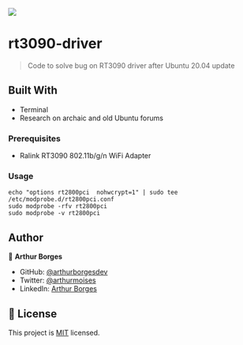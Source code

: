 ![](https://img.shields.io/badge/Tutorials%20And%20Experiments-blue)

# rt3090-driver

> Code to solve bug on RT3090 driver after Ubuntu 20.04 update

## Built With

- Terminal
- Research on archaic and old Ubuntu forums

### Prerequisites

- Ralink RT3090 802.11b/g/n WiFi Adapter

### Usage

```
echo "options rt2800pci  nohwcrypt=1" | sudo tee /etc/modprobe.d/rt2800pci.conf
sudo modprobe -rfv rt2800pci
sudo modprobe -v rt2800pci
```

## Author

👤 **Arthur Borges**

- GitHub: [@arthurborgesdev](https://github.com/arthurborgesdev)
- Twitter: [@arthurmoises](https://twitter.com/arthurmoises)
- LinkedIn: [Arthur Borges](https://linkedin.com/in/arthurmoises)

## 📝 License

This project is [MIT](/LICENSE) licensed.
